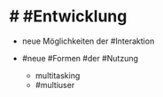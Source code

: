 # # #Entwicklung 

 - neue Möglichkeiten der #Interaktion 
 - #neue #Formen #der #Nutzung 

	 - multitasking 
	 - #multiuser 

